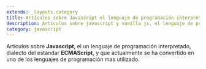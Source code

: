 ```yaml
---
extends: _layouts.category
title: Artículos sobre Javascript el lenguaje de programación interpretado y orientado a objetos bajo el estándar ECMAScript
description: Artículos sobre javascript y vanilla js, el lenguaje de programación interpretado, dialecto del estándar ECMAScript. Se define como orientado a objetos, ​ basado en prototipos, imperativo, débilmente tipado y dinámico.
category: javascript
---
```


Artículos sobre **Javascript**, el un lenguaje de programación interpretado, dialecto del estándar **ECMAScript**, y que actualmente se ha convertido en uno de los lenguajes de programación mas utilizado.
